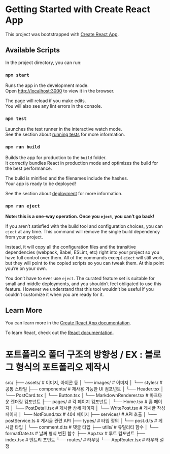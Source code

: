 # Getting Started with Create React App

This project was bootstrapped with [Create React App](https://github.com/facebook/create-react-app).

## Available Scripts

In the project directory, you can run:

### `npm start`

Runs the app in the development mode.\
Open [http://localhost:3000](http://localhost:3000) to view it in the browser.

The page will reload if you make edits.\
You will also see any lint errors in the console.

### `npm test`

Launches the test runner in the interactive watch mode.\
See the section about [running tests](https://facebook.github.io/create-react-app/docs/running-tests) for more information.

### `npm run build`

Builds the app for production to the `build` folder.\
It correctly bundles React in production mode and optimizes the build for the best performance.

The build is minified and the filenames include the hashes.\
Your app is ready to be deployed!

See the section about [deployment](https://facebook.github.io/create-react-app/docs/deployment) for more information.

### `npm run eject`

**Note: this is a one-way operation. Once you `eject`, you can’t go back!**

If you aren’t satisfied with the build tool and configuration choices, you can `eject` at any time. This command will remove the single build dependency from your project.

Instead, it will copy all the configuration files and the transitive dependencies (webpack, Babel, ESLint, etc) right into your project so you have full control over them. All of the commands except `eject` will still work, but they will point to the copied scripts so you can tweak them. At this point you’re on your own.

You don’t have to ever use `eject`. The curated feature set is suitable for small and middle deployments, and you shouldn’t feel obligated to use this feature. However we understand that this tool wouldn’t be useful if you couldn’t customize it when you are ready for it.

## Learn More

You can learn more in the [Create React App documentation](https://facebook.github.io/create-react-app/docs/getting-started).

To learn React, check out the [React documentation](https://reactjs.org/).

# 포트폴리오 폴더 구조의 방향성 / EX : 블로그 형식의 포트폴리오 제작시

src/
├── assets/ # 이미지, 아이콘 등
│ └── images/ # 이미지
│ └── styles/ # 공통 스타일
├── components/ # 재사용 가능한 UI 컴포넌트
│ └── Header.tsx
│ └── PostCard.tsx
│ └── Button.tsx
│ └── MarkdownRenderer.tsx # 마크다운 렌더링 컴포넌트
├── pages/ # 각 페이지 컴포넌트
│ └── Home.tsx # 홈 페이지
│ └── PostDetail.tsx # 게시글 상세 페이지
│ └── WritePost.tsx # 게시글 작성 페이지
│ └── NotFound.tsx # 404 페이지
├── services/ # API 호출
│ └── postService.ts # 게시글 관련 API
├── types/ # 타입 정의
│ └── post.d.ts # 게시글 타입
│ └── comment.d.ts # 댓글 타입
├── utils/ # 유틸리티 함수
│ └── formatDate.ts # 날짜 형식 변환 함수
├── App.tsx # 루트 컴포넌트
├── index.tsx # 엔트리 포인트
└── routes/ # 라우팅
└── AppRouter.tsx # 라우터 설정
